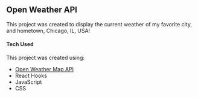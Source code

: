 ## Open Weather API 



This project was created to display the current weather of my favorite city, and hometown, Chicago, IL, USA!

#### Tech Used

This project was created using: </br>
 * [Open Weather Map API ](https://openweathermap.org/)
 * React Hooks
 * JavaScript
 * CSS

